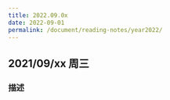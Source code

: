 ```yaml
---
title: 2022.09.0x
date: 2022-09-01
permalink: /document/reading-notes/year2022/
---
```


## 2021/09/xx 周三

### 描述

